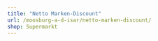```yaml
---
title: "Netto Marken-Discount"
url: /moosburg-a-d-isar/netto-marken-discount/
shop: Supermarkt
---
```

